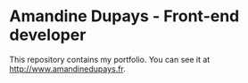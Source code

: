 # Amandine Dupays - Front-end developer

This repository contains my portfolio. You can see it at http://www.amandinedupays.fr.

